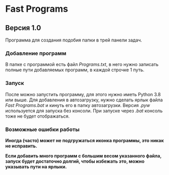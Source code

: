 # Fast Programs

## Версия 1.0

Программа для создания подобия папки в трей панели задач.

### Добавление программ

В папке с программой есть файл *Programs.txt*, в него нужно записать полные пути добавляемых программ, в каждой строчке 1 путь.


### Запуск

После можно запустить программу, для этого нужно иметь Python 3.8 или выше. Для добавления в автозагрузку, нужно сделать ярлык файла *Fast Programs.bat* и кинуть его в папку автозагрузки. Версия *.pyw* используется для запуска без консоли. При запуске через *.bat* консоль тоже не будет отображаться.

### Возможные ошибки работы

**Иногда (часто) может не подгружаться иконка программы, это никак не исправить.**

**Если добавить много программ с большим весом указанного файла, запуск будет достаточно долгий, чтобы избежать это, можно указывать пути на ярлыки.**
